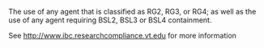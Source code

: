 The use of any agent that is classified as RG2, RG3, or RG4; as well as the use of any agent requiring BSL2, BSL3 or BSL4 containment.

See http://www.ibc.researchcompliance.vt.edu for more information
